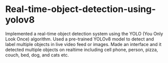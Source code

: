 # Real-time-object-detection-using-yolov8
Implemented a real-time object detection system using the YOLO (You Only Look Once) algorithm. Used a pre-trained YOLOv8 model to detect and label multiple objects in live video feed or images. Made an interface and it detected multiple objects on realtime including cell phone, person, pizza, couch, bed, dog, and cats etc. 

